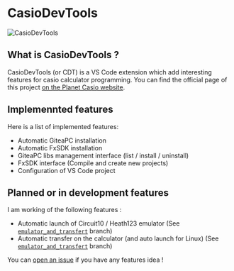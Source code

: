 # CasioDevTools


![CasioDevTools](https://www.planet-casio.com/storage/program-images/4361-Casio_Dev_Tools.png)

## What is CasioDevTools ?
CasioDevTools (or CDT) is a VS Code extension which add interesting features for casio calculator programming.
You can find the official page of this project [on the Planet Casio website](https://www.planet-casio.com/Fr/programmes/programme4361-last-casio-dev-tools-yannis300307-utilitaires-divers.html).

## Implemennted features
Here is a list of implemented features:
- Automatic GiteaPC installation
- Automatic FxSDK installation
- GiteaPC libs management interface (list / install / uninstall)
- FxSDK interface (Compile and create new projects)
- Configuration of VS Code project

## Planned or in development features
I am working of the following features :
- Automatic launch of Circuit10 / Heath123 emulator (See [`emulator_and_transfert`](https://github.com/yannis300307/CasioDevTools/tree/emulator_and_transfert) branch)
- Automatic transfer on the calculator (and auto launch for Linux) (See [`emulator_and_transfert`](https://github.com/yannis300307/CasioDevTools/tree/emulator_and_transfert) branch)

You can [open an issue](https://github.com/yannis300307/CasioDevTools/issues) if you have any features idea !